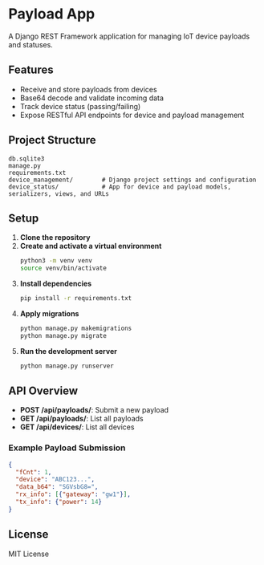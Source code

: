 # Payload App

A Django REST Framework application for managing IoT device payloads and statuses.

## Features
- Receive and store payloads from devices
- Base64 decode and validate incoming data
- Track device status (passing/failing)
- Expose RESTful API endpoints for device and payload management

## Project Structure
```
db.sqlite3
manage.py
requirements.txt
device_management/        # Django project settings and configuration
device_status/            # App for device and payload models, serializers, views, and URLs
```

## Setup
1. **Clone the repository**
2. **Create and activate a virtual environment**
   ```sh
   python3 -m venv venv
   source venv/bin/activate
   ```
3. **Install dependencies**
   ```sh
   pip install -r requirements.txt
   ```
4. **Apply migrations**
   ```sh
   python manage.py makemigrations
   python manage.py migrate
   ```
5. **Run the development server**
   ```sh
   python manage.py runserver
   ```

## API Overview
- **POST /api/payloads/**: Submit a new payload
- **GET /api/payloads/**: List all payloads
- **GET /api/devices/**: List all devices

### Example Payload Submission
```json
{
  "fCnt": 1,
  "device": "ABC123...",
  "data_b64": "SGVsbG8=",
  "rx_info": [{"gateway": "gw1"}],
  "tx_info": {"power": 14}
}
```

## License
MIT License
